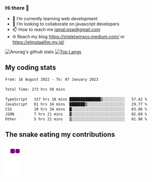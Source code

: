 ### Hi there 👋

<!--
**padepokanpenguin/padepokanpenguin** is a ✨ _special_ ✨ repository because its `README.md` (this file) appears on your GitHub profile.
-->

- 🌱 I’m currently learning  web development
- 👯 I’m looking to collaborate on javascript developers
- 📫 How to reach me jamal.psw@gmail.com
- 🌐 Reach my blog https://tripletwinsco.medium.com/ or https://elmutaallim.my.id/

![Anurag's github stats](https://github-readme-stats.vercel.app/api?username=padepokanpenguin&count_private=true&disable_animations=false&show_icons=true&theme=default)
[![Top Langs](https://github-readme-stats.vercel.app/api/top-langs/?username=padepokanpenguin&theme=default&layout=compact)](https://github.com/padepokanpenguin)

## My coding stats

<!--START_SECTION:waka-->

```text
From: 16 August 2022 - To: 07 January 2023

Total Time: 273 hrs 58 mins

TypeScript   157 hrs 18 mins ██████████████▒░░░░░░░░░░   57.42 %
JavaScript   81 hrs 34 mins  ███████▒░░░░░░░░░░░░░░░░░   29.77 %
CSS          10 hrs 34 mins  █░░░░░░░░░░░░░░░░░░░░░░░░   03.86 %
JSON         7 hrs 21 mins   ▓░░░░░░░░░░░░░░░░░░░░░░░░   02.69 %
Other        5 hrs 22 mins   ▒░░░░░░░░░░░░░░░░░░░░░░░░   01.96 %
```

<!--END_SECTION:waka-->


## The snake eating my contributions
![snake gif](https://github.com/padepokanpenguin/padepokanpenguin/blob/output/github-contribution-grid-snake.gif)
